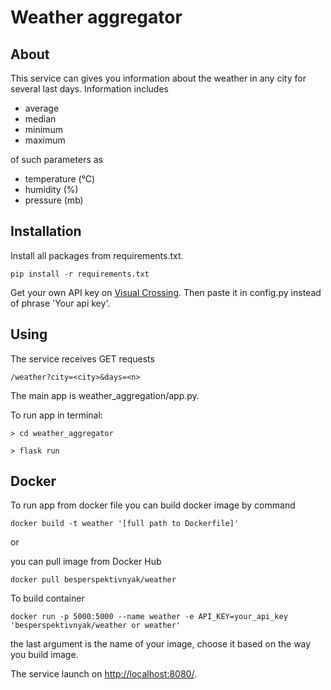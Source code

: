 # Weather aggregator
## About
This service can gives you information about the weather in any city for several last days. Information includes 
- average
- median
- minimum
- maximum 

of such parameters as
- temperature (°C)
- humidity (%)
- pressure (mb)
## Installation
Install all packages from requirements.txt.

``pip install -r requirements.txt``

Get your own API key on [Visual Crossing](https://www.visualcrossing.com/). Then paste it in config.py instead of phrase 'Your api key'.

## Using
The service receives GET requests 

``/weather?city=<city>&days=<n>``

The main app is weather_aggregation/app.py.

To run app in terminal:

``> cd weather_aggregator``

``> flask run``

## Docker
To run app from docker file you can build docker image by command 

``docker build -t weather '[full path to Dockerfile]'``

or 

you can pull image from Docker Hub

``docker pull besperspektivnyak/weather``

To build container 

``docker run -p 5000:5000 --name weather -e API_KEY=your_api_key 'besperspektivnyak/weather or weather'``

the last argument is the name of your image, choose it based on the way you build image.

The service launch on [http://localhost:8080/](http://localhost:8080/).